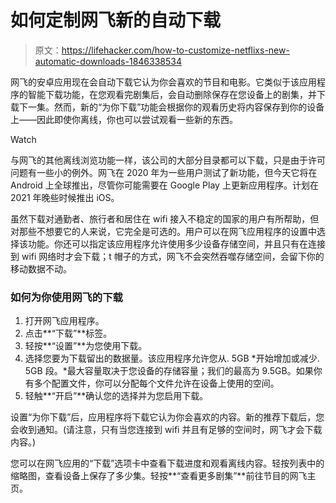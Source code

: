 # 如何定制网飞新的自动下载

> 原文：<https://lifehacker.com/how-to-customize-netflixs-new-automatic-downloads-1846338534>

网飞的安卓应用现在会自动下载它认为你会喜欢的节目和电影。它类似于该应用程序的智能下载功能，在您观看完剧集后，会自动删除保存在您设备上的剧集，并下载下一集。然而，新的“为你下载”功能会根据你的观看历史将内容保存到你的设备上——因此即使你离线，你也可以尝试观看一些新的东西。

Watch

与网飞的其他离线浏览功能一样，该公司的大部分目录都可以下载，只是由于许可问题有一些小的例外。网飞在 2020 年为一些用户测试了新功能，但今天它将在 Android 上全球推出，尽管你可能需要在 Google Play 上更新应用程序。计划在 2021 年晚些时候推出 iOS。

虽然下载对通勤者、旅行者和居住在 wifi 接入不稳定的国家的用户有所帮助，但对那些不想要它的人来说，它完全是可选的。用户可以在网飞应用程序的设置中选择该功能。你还可以指定该应用程序允许使用多少设备存储空间，并且只有在连接到 wifi 网络时才会下载；t 帽子的方式，网飞不会突然吞噬存储空间，会留下你的移动数据不动。

### 如何为你使用网飞的下载

1.  打开网飞应用程序。
2.  点击**“下载”**标签。
3.  轻按**“设置”**为您使用下载。
4.  选择您要为下载留出的数据量。该应用程序允许您从. 5GB *开始增加或减少. 5GB 段。*最大容量取决于您设备的存储容量；我们的最高为 9.5GB。如果你有多个配置文件，你可以分配每个文件允许在设备上使用的空间。
5.  轻触**“开启”**确认您的选择并为您启用下载。

设置“为你下载”后，应用程序将下载它认为你会喜欢的内容。新的推荐下载后，您会收到通知。(请注意，只有当您连接到 wifi 并且有足够的空间时，网飞才会下载内容。)

您可以在网飞应用的“下载”选项卡中查看下载进度和观看离线内容。轻按列表中的缩略图，查看设备上保存了多少集。轻按**“查看更多剧集”**前往节目的网飞主页。